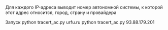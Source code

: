 Для каждого IP-адреса выводит номер автономной системы, к которой этот адрес относится, город, страну и провайдера

Запуск python tracert_ac.py urfu.ru
       python tracert_ac.py 93.88.179.201
